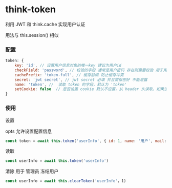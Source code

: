 # think-token
利用 JWT 和 think.cache 实现用户认证

用法与 this.session() 相似

### 配置
``` js
token: {
    key: 'id', // 设置用户信息对象的唯一key 建议为用户id
    checkField: 'password', // 校验的字段 通常是用户密码 存在则需要校验 用于用户修改密码，让其他 Token 失效
    cachePrefix: 'token-full', // 缓存前缀 防止缓存冲突
    secret: 'jwt secret', // jwt secret 必填 并且需保密好 不能泄露
    name: 'token', //  读取 token 的字段，默认为 'token'
    setCookie: false  // 是否设置 cookie 默认不设置，从 header 头读取，如果设置，当读配置中 cookie 等于配置字段中 name 的值
}
``` 

### 使用
设置

opts 允许设置配置信息
``` js
const token = await this.token('userInfo', { id: 1, name: '用户', mail: 'ickeep', password: '123456' }, opts)
``` 
读取

``` js
const userInfo = await this.token('userInfo')
```

清除
用于 管理员 冻结用户
``` js
const userInfo = await this.clearToken('userInfo'，1)
```